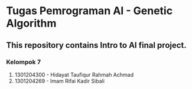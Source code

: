 # Tugas Pemrograman AI - Genetic Algorithm
## This repository contains Intro to AI final project.
### Kelompok 7
1. 1301204300 - Hidayat Taufiqur Rahmah Achmad
2. 1301204269 - Imam Rifai Kadir Sibali
